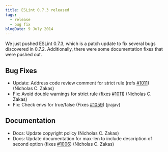 ```yaml
---
title: ESLint 0.7.3 released
tags:
  - release
  - bug fix
blogDate: 9 July 2014
---
```


We just pushed ESLint 0.7.3, which is a patch update to fix several bugs discovered in 0.7.2. Additionally, there were some documentation fixes that were pushed out.

## Bug Fixes

* Update: Address code review comment for strict rule (refs [#1011](https://github.com/eslint/eslint/issues/1011)) (Nicholas C. Zakas)
* Fix: Avoid double warnings for strict rule (fixes [#1011](https://github.com/eslint/eslint/issues/1011)) (Nicholas C. Zakas)
* Fix: Check envs for true/false (Fixes [#1059](https://github.com/eslint/eslint/issues/1059)) (jrajav)

## Documentation

* Docs: Update copyright policy (Nicholas C. Zakas)
* Docs: Update documentation for max-len to include description of second option (fixes [#1006](https://github.com/eslint/eslint/issues/1006)) (Nicholas C. Zakas)
